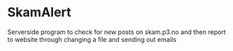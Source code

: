 # SkamAlert
Serverside program to check for new posts on skam.p3.no and then report to website through changing a file and sending out emails
